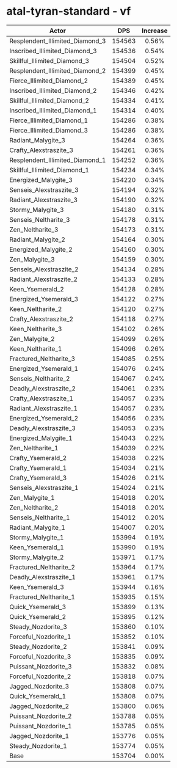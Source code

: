 # atal-tyran-standard - vf
| Actor | DPS | Increase |
|---|:---:|:---:|
|Resplendent_Illimited_Diamond_3|154563|0.56%|
|Inscribed_Illimited_Diamond_3|154536|0.54%|
|Skillful_Illimited_Diamond_3|154504|0.52%|
|Resplendent_Illimited_Diamond_2|154399|0.45%|
|Fierce_Illimited_Diamond_2|154389|0.45%|
|Inscribed_Illimited_Diamond_2|154346|0.42%|
|Skillful_Illimited_Diamond_2|154334|0.41%|
|Inscribed_Illimited_Diamond_1|154314|0.40%|
|Fierce_Illimited_Diamond_1|154286|0.38%|
|Fierce_Illimited_Diamond_3|154286|0.38%|
|Radiant_Malygite_3|154264|0.36%|
|Crafty_Alexstraszite_3|154261|0.36%|
|Resplendent_Illimited_Diamond_1|154252|0.36%|
|Skillful_Illimited_Diamond_1|154234|0.34%|
|Energized_Malygite_3|154220|0.34%|
|Senseis_Alexstraszite_3|154194|0.32%|
|Radiant_Alexstraszite_3|154190|0.32%|
|Stormy_Malygite_3|154180|0.31%|
|Senseis_Neltharite_3|154178|0.31%|
|Zen_Neltharite_3|154173|0.31%|
|Radiant_Malygite_2|154164|0.30%|
|Energized_Malygite_2|154160|0.30%|
|Zen_Malygite_3|154159|0.30%|
|Senseis_Alexstraszite_2|154134|0.28%|
|Radiant_Alexstraszite_2|154133|0.28%|
|Keen_Ysemerald_2|154128|0.28%|
|Energized_Ysemerald_3|154122|0.27%|
|Keen_Neltharite_2|154120|0.27%|
|Crafty_Alexstraszite_2|154118|0.27%|
|Keen_Neltharite_3|154102|0.26%|
|Zen_Malygite_2|154099|0.26%|
|Keen_Neltharite_1|154096|0.26%|
|Fractured_Neltharite_3|154085|0.25%|
|Energized_Ysemerald_1|154076|0.24%|
|Senseis_Neltharite_2|154067|0.24%|
|Deadly_Alexstraszite_2|154061|0.23%|
|Crafty_Alexstraszite_1|154057|0.23%|
|Radiant_Alexstraszite_1|154057|0.23%|
|Energized_Ysemerald_2|154056|0.23%|
|Deadly_Alexstraszite_3|154053|0.23%|
|Energized_Malygite_1|154043|0.22%|
|Zen_Neltharite_1|154039|0.22%|
|Crafty_Ysemerald_2|154038|0.22%|
|Crafty_Ysemerald_1|154034|0.21%|
|Crafty_Ysemerald_3|154026|0.21%|
|Senseis_Alexstraszite_1|154024|0.21%|
|Zen_Malygite_1|154018|0.20%|
|Zen_Neltharite_2|154018|0.20%|
|Senseis_Neltharite_1|154012|0.20%|
|Radiant_Malygite_1|154007|0.20%|
|Stormy_Malygite_1|153994|0.19%|
|Keen_Ysemerald_1|153990|0.19%|
|Stormy_Malygite_2|153971|0.17%|
|Fractured_Neltharite_2|153964|0.17%|
|Deadly_Alexstraszite_1|153961|0.17%|
|Keen_Ysemerald_3|153944|0.16%|
|Fractured_Neltharite_1|153935|0.15%|
|Quick_Ysemerald_3|153899|0.13%|
|Quick_Ysemerald_2|153895|0.12%|
|Steady_Nozdorite_3|153860|0.10%|
|Forceful_Nozdorite_1|153852|0.10%|
|Steady_Nozdorite_2|153841|0.09%|
|Forceful_Nozdorite_3|153835|0.09%|
|Puissant_Nozdorite_3|153832|0.08%|
|Forceful_Nozdorite_2|153818|0.07%|
|Jagged_Nozdorite_3|153808|0.07%|
|Quick_Ysemerald_1|153808|0.07%|
|Jagged_Nozdorite_2|153800|0.06%|
|Puissant_Nozdorite_2|153788|0.05%|
|Puissant_Nozdorite_1|153785|0.05%|
|Jagged_Nozdorite_1|153776|0.05%|
|Steady_Nozdorite_1|153774|0.05%|
|Base|153704|0.00%|
